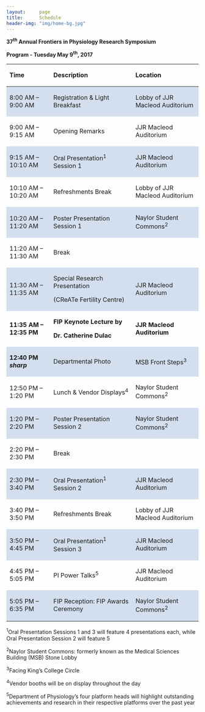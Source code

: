```yaml
---
layout:     page
title:      Schedule
header-img: "img/home-bg.jpg"
---
```

<p><strong>37</strong><sup><strong>th</strong></sup><strong> Annual Frontiers in Physiology Research Symposium</strong></p>
<p><strong>Program - Tuesday May 9</strong><sup><strong>th</strong></sup><strong>, 2017</strong></p>
<table width="732" cellspacing="0" cellpadding="8">
<tbody>
<tr>
<td width="155" height="14">
<p><strong>Time</strong></p>
</td>
<td width="298">
<p><strong>Description</strong></p>
</td>
<td width="231">
<p><strong>Location</strong></p>
</td>
</tr>
</tbody>
<tbody>
<tr>
<td bgcolor="#d3dfee" width="155" height="14">
<p>8:00 AM &ndash; 9:00 AM</p>
</td>
<td bgcolor="#d3dfee" width="298">
<p>Registration &amp; Light Breakfast</p>
</td>
<td bgcolor="#d3dfee" width="231">
<p>Lobby of JJR Macleod Auditorium</p>
</td>
</tr>
<tr>
<td width="155">
<p>9:00 AM &ndash; 9:15 AM</p>
</td>
<td width="298">
<p>Opening Remarks</p>
</td>
<td width="231">
<p>JJR Macleod Auditorium</p>
</td>
</tr>
<tr>
<td bgcolor="#d3dfee" width="155">
<p>9:15 AM &ndash; 10:10 AM</p>
</td>
<td bgcolor="#d3dfee" width="298">
<p>Oral Presentation<sup>1</sup> Session 1</p>
</td>
<td bgcolor="#d3dfee" width="231">
<p>JJR Macleod Auditorium</p>
</td>
</tr>
<tr>
<td width="155">
<p>10:10 AM &ndash; 10:20 AM</p>
</td>
<td width="298">
<p>Refreshments Break</p>
</td>
<td width="231">
<p>Lobby of JJR Macleod Auditorium</p>
</td>
</tr>
<tr>
<td bgcolor="#d3dfee" width="155">
<p>10:20 AM &ndash; 11:20 AM</p>
</td>
<td bgcolor="#d3dfee" width="298">
<p>Poster Presentation Session 1</p>
</td>
<td bgcolor="#d3dfee" width="231">
<p>Naylor Student Commons<sup>2</sup></p>
</td>
</tr>
<tr>
<td width="155">
<p>11:20 AM &ndash; 11:30 AM</p>
</td>
<td width="298">
<p>Break</p>
</td>
<td width="231">&nbsp;</td>
</tr>
<tr>
<td bgcolor="#d3dfee" width="155">
<p>11:30 AM &ndash; 11:35 AM</p>
</td>
<td bgcolor="#d3dfee" width="298">
<p>Special Research Presentation</p>
<p>(CReATe Fertility Centre)</p>
</td>
<td bgcolor="#d3dfee" width="231">
<p>JJR Macleod Auditorium</p>
</td>
</tr>
<tr>
<td width="155">
<p><strong>11:35 AM &ndash; 12:35 PM</strong></p>
</td>
<td width="298">
<p><strong>FIP Keynote Lecture by </strong></p>
<p><strong>Dr. Catherine Dulac</strong></p>
</td>
<td width="231">
<p><strong>JJR Macleod Auditorium</strong></p>
</td>
</tr>
<tr>
<td bgcolor="#d3dfee" width="155">
<p><strong>12:40 PM <em>sharp</em></strong></p>
</td>
<td bgcolor="#d3dfee" width="298">
<p>Departmental Photo</p>
</td>
<td bgcolor="#d3dfee" width="231">
<p>MSB Front Steps<sup>3</sup></p>
</td>
</tr>
<tr>
<td width="155">
<p>12:50 PM &ndash; 1:20 PM</p>
</td>
<td width="298">
<p>Lunch &amp; Vendor Displays<sup>4</sup></p>
</td>
<td width="231">
<p>Naylor Student Commons<sup>2</sup></p>
</td>
</tr>
<tr>
<td bgcolor="#d3dfee" width="155">
<p>1:20 PM &ndash; 2:20 PM</p>
</td>
<td bgcolor="#d3dfee" width="298">
<p>Poster Presentation Session 2</p>
</td>
<td bgcolor="#d3dfee" width="231">
<p>Naylor Student Commons<sup>2</sup></p>
</td>
</tr>
<tr>
<td width="155">
<p>2:20 PM &ndash; 2:30 PM</p>
</td>
<td width="298">
<p>Break</p>
</td>
<td width="231">&nbsp;</td>
</tr>
<tr>
<td bgcolor="#d3dfee" width="155">
<p>2:30 PM &ndash; 3:40 PM</p>
</td>
<td bgcolor="#d3dfee" width="298">
<p>Oral Presentation<sup>1</sup> Session 2</p>
</td>
<td bgcolor="#d3dfee" width="231">
<p>JJR Macleod Auditorium</p>
</td>
</tr>
<tr>
<td width="155">
<p>3:40 PM &ndash; 3:50 PM</p>
</td>
<td width="298">
<p>Refreshments Break</p>
</td>
<td width="231">
<p>Lobby of JJR Macleod Auditorium</p>
</td>
</tr>
<tr>
<td bgcolor="#d3dfee" width="155">
<p>3:50 PM &ndash; 4:45 PM</p>
</td>
<td bgcolor="#d3dfee" width="298">
<p>Oral Presentation<sup>1</sup> Session 3</p>
</td>
<td bgcolor="#d3dfee" width="231">
<p>JJR Macleod Auditorium</p>
</td>
</tr>
<tr>
<td width="155">
<p>4:45 PM &ndash; 5:05 PM</p>
</td>
<td width="298">
<p>PI Power Talks<sup>5</sup></p>
</td>
<td width="231">
<p>JJR Macleod Auditorium</p>
</td>
</tr>
<tr>
<td bgcolor="#d3dfee" width="155">
<p>5:05 PM &ndash; 6:35 PM</p>
</td>
<td bgcolor="#d3dfee" width="298">
<p>FIP Reception: FIP Awards Ceremony</p>
</td>
<td bgcolor="#d3dfee" width="231">
<p>Naylor Student Commons<sup>2 </sup></p>
</td>
</tr>
</tbody>
</table>
<p><sup>1</sup>Oral Presentation Sessions 1 and 3 will feature 4 presentations each, while Oral Presentation Session 2 will feature 5</p>
<p><sup>2</sup>Naylor Student Commons: formerly known as the Medical Sciences Building (MSB) Stone Lobby</p>
<p><sup>3</sup>Facing King&rsquo;s College Circle</p>
<p><sup>4</sup>Vendor booths will be on display throughout the day</p>
<p><sup>5</sup>Department of Physiology&rsquo;s four platform heads will highlight outstanding achievements and research in their respective platforms over the past year</p>
